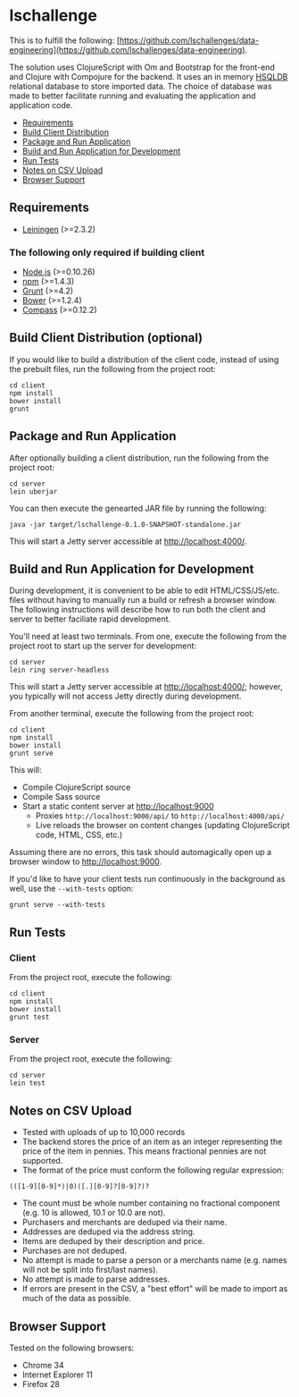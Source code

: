 # lschallenge

This is to fulfill the following: [https://github.com/lschallenges/data-engineering](https://github.com/lschallenges/data-engineering).

The solution uses ClojureScript with Om and Bootstrap for the front-end and Clojure with Compojure for the backend. It uses an in memory [HSQLDB](http://hsqldb.org/) relational database to store imported data. The choice of database was made to better facilitate running and evaluating the application and application code.

* [Requirements](#requirements)
* [Build Client Distribution](#build-client-distribution)
* [Package and Run Application](#package-and-run-application)
* [Build and Run Application for Development](build-and-run-application-for-development)
* [Run Tests](#run-tests)
* [Notes on CSV Upload](#notes-on-csv-upload)
* [Browser Support](#browser-support)

## Requirements
* [Leiningen](http://leiningen.org/#install) (>=2.3.2)

### The following only required if building client
* [Node.js](http://nodejs.org/download/) (>=0.10.26)
* [npm](https://www.npmjs.org/doc/README.html) (>=1.4.3)
* [Grunt](http://gruntjs.com/getting-started) (>=4.2)
* [Bower](http://bower.io/) (>=1.2.4)
* [Compass](http://compass-style.org/install/) (>=0.12.2) 

## Build Client Distribution (optional)
If you would like to build a distribution of the client code, instead of using the prebuilt files, run the following from the project root:

```
cd client
npm install
bower install
grunt
```

## Package and Run Application
After optionally building a client distribution, run the following from the project root:

```
cd server
lein uberjar
```
You can then execute the genearted JAR file by running the following:

```
java -jar target/lschallenge-0.1.0-SNAPSHOT-standalone.jar
```

This will start a Jetty server accessible at [http://localhost:4000/](http://localhost:4000/).

## Build and Run Application for Development
During development, it is convenient to be able to edit HTML/CSS/JS/etc. files without having to manually run a build or refresh a browser window. The following instructions will describe how to run both the client and server to better faciliate rapid development.

You'll need at least two terminals. From one, execute the following from the project root to start up the server for development:

```
cd server
lein ring server-headless
```
This will start a Jetty server accessible at [http://localhost:4000/](http://localhost:4000/); however, you typically will not access Jetty directly during development.

From another terminal, execute the following from the project root:

```
cd client
npm install
bower install
grunt serve
```

This will:

* Compile ClojureScript source
* Compile Sass source
* Start a static content server at [http://localhost:9000](http://localhost:9000)
	* Proxies `http://localhost:9000/api/` to `http://localhost:4000/api/`
	* Live reloads the browser on content changes (updating ClojureScript code, HTML, CSS, etc.)

Assuming there are no errors, this task should automagically open up a browser window to [http://localhost:9000](http://localhost:9000).

If you'd like to have your client tests run continuously in the background as well, use the `--with-tests` option:

```
grunt serve --with-tests
```

## Run Tests
### Client
From the project root, execute the following:

```
cd client
npm install
bower install
grunt test
```

### Server
From the project root, execute the following:

```
cd server
lein test
```

## Notes on CSV Upload

- Tested with uploads of up to 10,000 records
- The backend stores the price of an item as an integer representing the price of the item in pennies. This means fractional pennies are not supported. 
- The format of the price must conform the following regular expression:

```
(([1-9][0-9]*)|0)([.][0-9]?[0-9]?)?
```

- The count must be whole number containing no fractional component (e.g. 10 is allowed, 10.1 or 10.0 are not).
- Purchasers and merchants are deduped via their name.
- Addresses are deduped via the address string.
- Items are deduped by their description and price.
- Purchases are not deduped.
- No attempt is made to parse a person or a merchants name (e.g. names will not be split into first/last names).
- No attempt is made to parse addresses.
- If errors are present in the CSV, a "best effort" will be made to import as much of the data as possible.

## Browser Support
Tested on the following browsers:

- Chrome 34
- Internet Explorer 11
- Firefox 28